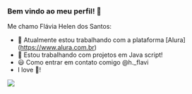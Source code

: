 ### Bem vindo ao meu perfil! 👋

Me chamo Flávia Helen dos Santos:

- 🔭 Atualmente estou trabalhando com a plataforma [Alura] (https://www.alura.com.br)
- 👾 Estou trabalhando com projetos em Java script!
- 😃 Como entrar em contato comigo @h._flavi
- I love 🤖!

![](https://media1.tenor.com/m/OaCCURoy4CIAAAAd/suuui-siuuu.gif)
